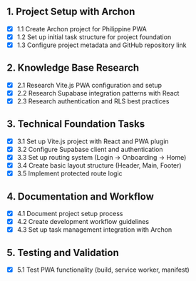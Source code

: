 ## 1. Project Setup with Archon
- [x] 1.1 Create Archon project for Philippine PWA
- [x] 1.2 Set up initial task structure for project foundation
- [x] 1.3 Configure project metadata and GitHub repository link

## 2. Knowledge Base Research
- [x] 2.1 Research Vite.js PWA configuration and setup
- [x] 2.2 Research Supabase integration patterns with React
- [x] 2.3 Research authentication and RLS best practices

## 3. Technical Foundation Tasks
- [x] 3.1 Set up Vite.js project with React and PWA plugin
- [x] 3.2 Configure Supabase client and authentication
- [x] 3.3 Set up routing system (Login → Onboarding → Home)
- [x] 3.4 Create basic layout structure (Header, Main, Footer)
- [x] 3.5 Implement protected route logic

## 4. Documentation and Workflow
- [x] 4.1 Document project setup process
- [x] 4.2 Create development workflow guidelines
- [x] 4.3 Set up task management integration with Archon

## 5. Testing and Validation
- [x] 5.1 Test PWA functionality (build, service worker, manifest)